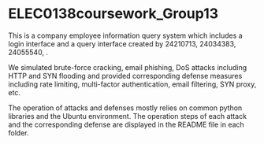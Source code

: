# ELEC0138coursework_Group13
This is a company employee information query system which includes a login interface and a query interface created by 24210713, 24034383, 24055540, .  

We simulated brute-force cracking, email phishing, DoS attacks including HTTP and SYN flooding and provided corresponding defense measures including rate limiting, multi-factor authentication, email filtering, SYN proxy, etc.  

The operation of attacks and defenses mostly relies on common python libraries and the Ubuntu environment. The operation steps of each attack and the corresponding defense are displayed in the README file in each folder.
